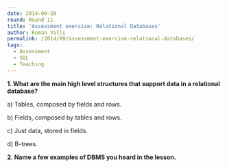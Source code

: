 ```yaml
---
date: 2014-09-28
round: Round 11
title: 'Assessment exercise: Relational Databases'
author: Roman Valls
permalink: /2014/09/assessment-exercise-relational-databases/
tags:
  - Assessment
  - SQL
  - Teaching
---
```

**1. What are the main high level structures that support data in a relational database?**

a) Tables, composed by fields and rows.

b) Fields, composed by tables and rows.

c) Just data, stored in fields.

d) B-trees.

**2. Name a few examples of DBMS you heard in the lesson.**
